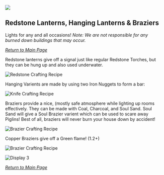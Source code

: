 ![](https://github.com/l1nkl3/ValleyCraft/blob/gh-pages/wiki-images/banner_lights.png)

## Redstone Lanterns, Hanging Lanterns & Braziers

Lights for any and all occasions! *Note: We are not responsible for any burned down buildings that may occur.*

_[Return to Main Page](https://github.com/l1nkl3/ValleyCraft/blob/gh-pages/docs/README.md)_

Redstone lanterns give off a signal just like regular Redstone Torches, but they can be hung up and also used underwater.

![Redstone Crafting Recipe](https://github.com/l1nkl3/ValleyCraft/blob/gh-pages/wiki-images/redstone.png)

Hanging Varients are made by using two Iron Nuggets to form a bar:

![Knife Crafting Recipe](https://github.com/l1nkl3/ValleyCraft/blob/gh-pages/wiki-images/hanging.png)

Braziers provide a nice, (mostly safe atmosphere while lighting up rooms effectively. They can be made with Coal, Charcoal, and Soul Sand. Soul Sand will give a Soul Brazier varient which can be used to scare away Piglins! Best of all, braziers will never burn your house down by accident!

![Brazier Crafting Recipe](https://github.com/l1nkl3/ValleyCraft/blob/gh-pages/wiki-images/brazier.png)

Copper Braziers give off a Green flame! (1.2+)

![Brazier Crafting Recipe](https://github.com/l1nkl3/ValleyCraft/blob/gh-pages/wiki-images/copper_brazier.png)

![Display 3](https://github.com/l1nkl3/ValleyCraft/blob/gh-pages/wiki-images/light_display.png)

_[Return to Main Page](https://github.com/l1nkl3/ValleyCraft/blob/gh-pages/docs/README.md)_
